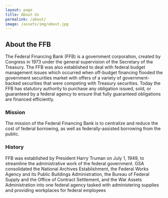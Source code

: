 ```yaml
---
layout: page
title: About Us
permalink: /about/
image: /assets/img/about.jpg
---
```

## About the FFB

The Federal Financing Bank (FFB) is a government corporation, created by Congress in 1973 under the general supervision of the Secretary of the Treasury.  The FFB was also established to deal with federal budget management issues which occurred when off-budget financing flooded the government securities market with offers of a variety of government-backed securities that were competing with Treasury securities. Today the FFB has statutory authority to purchase any obligation issued, sold, or guaranteed by a federal agency to ensure that fully guaranteed obligations are financed efficiently.

### Mission

The mission of the Federal Financing Bank is to centralize and reduce the cost of federal borrowing, as well as federally-assisted borrowing from the public.

### History

FFB was established by President Harry Truman on July 1, 1949, to streamline the administrative work of the federal government.  GSA consolidated the National Archives Establishment, the Federal Works Agency and its Public Buildings Administration, the Bureau of Federal Supply and the Office of Contract Settlement, and the War Assets Administration into one federal agency tasked with administering supplies and providing workplaces for federal employees